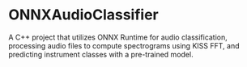 # ONNXAudioClassifier
A C++ project that utilizes ONNX Runtime for audio classification, processing audio files to compute spectrograms using KISS FFT, and predicting instrument classes with a pre-trained model.
